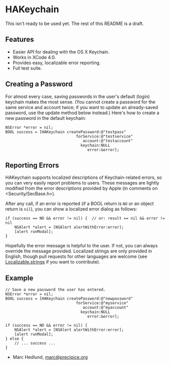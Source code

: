 
# HAKeychain #

This isn't ready to be used yet. The rest of this README is a draft.


## Features ##

* Easier API for dealing with the OS X Keychain.
* Works in XCode 4.0.
* Provides easy, localizable error reporting.
* Full test suite.

## Creating a Password ##

For almost every case, saving passwords in the user's default (login) keychain
makes the most sense. (You cannot create a password for the same service and
account twice; if you want to update an already-saved password, use the update
method below instead.) Here's how to create a new password in the default
keychain:

    NSError *error = nil;
    BOOL success = [HAKeychain createPassword:@"testpass"
                                   forService:@"testservice"
                                      account:@"testaccount"
                                     keychain:NULL
                                        error:&error];

## Reporting Errors ##

HAKeychain supports localized descriptions of Keychain-related errors, so
you can very easily report problems to users. These messages are lightly
modified from the error descriptions provided by Apple (in comments on 
&lt;Security/SecBase.h&gt;).

After any call, if an error is reported (if a BOOL return is `NO` or an object
return is `nil`), you can show a localized error dialog as follows:

    if (success == NO && error != nil) {  // or: result == nil && error != nil
        NSAlert *alert = [NSAlert alertWithError:error];
        [alert runModal];
    }

Hopefully the error message is helpful to the user. If not, you can always
override the message provided.  Localized strings are only provided in English,
though pull requests for other languages are welcome (see
[Localizable.strings](https://github.com/precipice/HAKeychain/blob/master/HAKeychain/en.lproj/Localizable.strings)
if you want to contribute).

## Example ##

    // Save a new password the user has entered.
    NSError *error = nil;
    BOOL success = [HAKeychain createPassword:@"newpassword"
                                   forService:@"myservice"
                                      account:@"myaccount"
                                     keychain:NULL
                                        error:&error];
    
    if (success == NO && error != nil) {
        NSAlert *alert = [NSAlert alertWithError:error];
        [alert runModal];
    } else {
        // ... success ...
    }

- Marc Hedlund, <marc@precipice.org>
